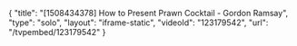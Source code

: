 {
    "title": "[1508434378] How to Present Prawn Cocktail - Gordon Ramsay",
    "type": "solo",
    "layout": "iframe-static",
    "videoId": "123179542",
    "url": "\/tvpembed\/123179542"
}